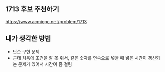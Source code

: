 ## 1713 후보 추천하기

<https://www.acmicpc.net/problem/1713>

## 내가 생각한 방법

<!-- ![이미지](./img.png) -->

- 단순 구현 문제
- 근데 처음에 조건을 잘 못 줘서, 같은 숫자를 연속으로 넣을 때 넣은 시간이 갱신되는 문제가 있어서 시간이 좀 걸림
